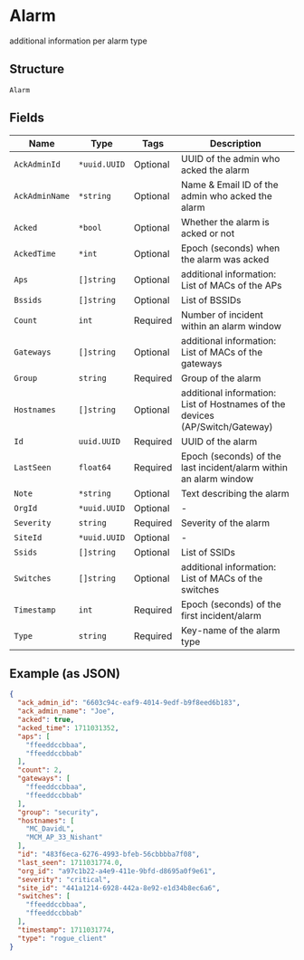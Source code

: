 
# Alarm

additional information per alarm type

## Structure

`Alarm`

## Fields

| Name | Type | Tags | Description |
|  --- | --- | --- | --- |
| `AckAdminId` | `*uuid.UUID` | Optional | UUID of the admin who acked the alarm |
| `AckAdminName` | `*string` | Optional | Name & Email ID of the admin who acked the alarm |
| `Acked` | `*bool` | Optional | Whether the alarm is acked or not |
| `AckedTime` | `*int` | Optional | Epoch (seconds) when the alarm was acked |
| `Aps` | `[]string` | Optional | additional information: List of MACs of the APs |
| `Bssids` | `[]string` | Optional | List of BSSIDs |
| `Count` | `int` | Required | Number of incident within an alarm window |
| `Gateways` | `[]string` | Optional | additional information: List of MACs of the gateways |
| `Group` | `string` | Required | Group of the alarm |
| `Hostnames` | `[]string` | Optional | additional information: List of Hostnames of the devices (AP/Switch/Gateway) |
| `Id` | `uuid.UUID` | Required | UUID of the alarm |
| `LastSeen` | `float64` | Required | Epoch (seconds) of the last incident/alarm within an alarm window |
| `Note` | `*string` | Optional | Text describing the alarm |
| `OrgId` | `*uuid.UUID` | Optional | - |
| `Severity` | `string` | Required | Severity of the alarm |
| `SiteId` | `*uuid.UUID` | Optional | - |
| `Ssids` | `[]string` | Optional | List of SSIDs |
| `Switches` | `[]string` | Optional | additional information: List of MACs of the switches |
| `Timestamp` | `int` | Required | Epoch (seconds) of the first incident/alarm |
| `Type` | `string` | Required | Key-name of the alarm type |

## Example (as JSON)

```json
{
  "ack_admin_id": "6603c94c-eaf9-4014-9edf-b9f8eed6b183",
  "ack_admin_name": "Joe",
  "acked": true,
  "acked_time": 1711031352,
  "aps": [
    "ffeeddccbbaa",
    "ffeeddccbbab"
  ],
  "count": 2,
  "gateways": [
    "ffeeddccbbaa",
    "ffeeddccbbab"
  ],
  "group": "security",
  "hostnames": [
    "MC_DavidL",
    "MCM_AP_33_Nishant"
  ],
  "id": "483f6eca-6276-4993-bfeb-56cbbbba7f08",
  "last_seen": 1711031774.0,
  "org_id": "a97c1b22-a4e9-411e-9bfd-d8695a0f9e61",
  "severity": "critical",
  "site_id": "441a1214-6928-442a-8e92-e1d34b8ec6a6",
  "switches": [
    "ffeeddccbbaa",
    "ffeeddccbbab"
  ],
  "timestamp": 1711031774,
  "type": "rogue_client"
}
```

